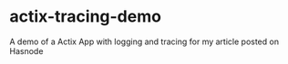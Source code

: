 # actix-tracing-demo
A demo of a Actix App with logging and tracing for my article posted on Hasnode
